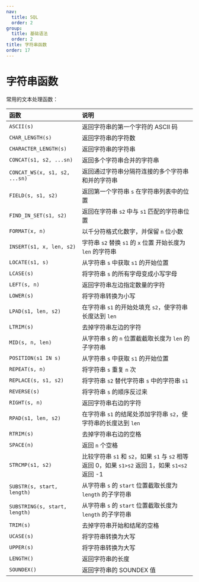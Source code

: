 ```yaml
---
nav:
  title: SQL
  order: 2
group:
  title: 基础语法
  order: 2
title: 字符串函数
order: 17
---
```


# 字符串函数

常用的文本处理函数：

| 函数                          | 说明                                                                                             |
| :---------------------------- | :----------------------------------------------------------------------------------------------- |
| `ASCII(s)`                    | 返回字符串的第一个字符的 ASCII 码                                                                |
| `CHAR_LENGTH(s)`              | 返回字符串的字符数                                                                               |
| `CHARACTER_LENGTH(s)`         | 返回字符串的字符串                                                                               |
| `CONCAT(s1, s2, ...sn)`       | 返回多个字符串合并的字符串                                                                       |
| `CONCAT_WS(x, s1, s2, ...sn)` | 返回通过字符串分隔符连接的多个字符串和并的字符串                                                 |
| `FIELD(s, s1, s2)`            | 返回第一个字符串 `s` 在字符串列表中的位置                                                        |
| `FIND_IN_SET(s1, s2)`         | 返回在字符串 `s2` 中与 `s1` 匹配的字符串位置                                                     |
| `FORMAT(x, n)`                | 以千分符格式化数字，并保留 `n` 位小数                                                            |
| `INSERT(s1, x, len, s2)`      | 字符串 `s2` 替换 `s1` 的 `x` 位置 开始长度为 `len` 的字符串                                      |
| `LOCATE(s1, s)`               | 从字符串 `s` 中获取 `s1` 的开始位置                                                              |
| `LCASE(s)`                    | 将字符串 `s` 的所有字母变成小写字母                                                              |
| `LEFT(s, n)`                  | 返回字符串左边指定数量的字符                                                                     |
| `LOWER(s)`                    | 将字符串转换为小写                                                                               |
| `LPAD(s1, len, s2)`           | 在字符串 `s1` 的开始处填充 `s2`，使字符串长度达到 `len`                                          |
| `LTRIM(s)`                    | 去掉字符串左边的字符                                                                             |
| `MID(s, n, len)`              | 从字符串 `s` 的 `n` 位置截截取长度为 `len` 的子字符串                                            |
| `POSITION(s1 IN s)`           | 从字符串 `s` 中获取 `s1` 的开始位置                                                              |
| `REPEAT(s, n)`                | 将字符串 `s` 重复 `n` 次                                                                         |
| `REPLACE(s, s1, s2)`          | 将字符串 `s2` 替代字符串 `s` 中的字符串 `s1`                                                     |
| `REVERSE(s)`                  | 将字符串 `s` 的顺序反过来                                                                        |
| `RIGHT(s, n)`                 | 返回字符串右边的字符                                                                             |
| `RPAD(s1, len, s2)`           | 在字符串 `s1` 的结尾处添加字符串 `s2`，使字符串的长度达到 `len`                                  |
| `RTRIM(s)`                    | 去掉字符串右边的空格                                                                             |
| `SPACE(n)`                    | 返回 `n` 个空格                                                                                  |
| `STRCMP(s1, s2)`              | 比较字符串 `s1` 和 `s2`，如果 `s1` 与 `s2` 相等返回 0，如果 `s1>s2` 返回 1，如果 `s1<s2` 返回 -1 |
| `SUBSTR(s, start, length)`    | 从字符串 `s` 的 `start` 位置截取长度为 `length` 的子字符串                                       |
| `SUBSTRING(s, start, length)` | 从字符串 `s` 的 `start` 位置截取长度为 `length` 的子字符串                                       |
| `TRIM(s)`                     | 去掉字符串开始和结尾的空格                                                                       |
| `UCASE(s)`                    | 将字符串转换为大写                                                                               |
| `UPPER(s)`                    | 将字符串转换为大写                                                                               |
| `LENGTH()`                    | 返回字符串的长度                                                                                 |
| `SOUNDEX()`                   | 返回字符串的 SOUNDEX 值                                                                          |
